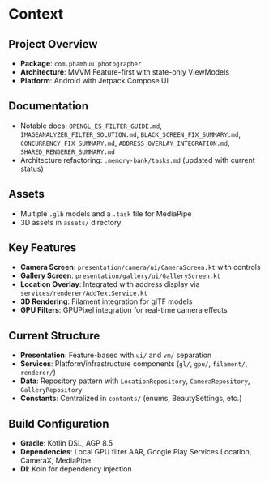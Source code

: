 # Context

## Project Overview
- **Package**: `com.phamhuu.photographer`
- **Architecture**: MVVM Feature-first with state-only ViewModels
- **Platform**: Android with Jetpack Compose UI

## Documentation
- Notable docs: `OPENGL_ES_FILTER_GUIDE.md`, `IMAGEANALYZER_FILTER_SOLUTION.md`, `BLACK_SCREEN_FIX_SUMMARY.md`, `CONCURRENCY_FIX_SUMMARY.md`, `ADDRESS_OVERLAY_INTEGRATION.md`, `SHARED_RENDERER_SUMMARY.md`
- Architecture refactoring: `.memory-bank/tasks.md` (updated with current status)

## Assets
- Multiple `.glb` models and a `.task` file for MediaPipe
- 3D assets in `assets/` directory

## Key Features
- **Camera Screen**: `presentation/camera/ui/CameraScreen.kt` with controls
- **Gallery Screen**: `presentation/gallery/ui/GalleryScreen.kt`
- **Location Overlay**: Integrated with address display via `services/renderer/AddTextService.kt`
- **3D Rendering**: Filament integration for glTF models
- **GPU Filters**: GPUPixel integration for real-time camera effects

## Current Structure
- **Presentation**: Feature-based with `ui/` and `vm/` separation
- **Services**: Platform/infrastructure components (`gl/`, `gpu/`, `filament/`, `renderer/`)
- **Data**: Repository pattern with `LocationRepository`, `CameraRepository`, `GalleryRepository`
- **Constants**: Centralized in `contants/` (enums, BeautySettings, etc.)

## Build Configuration
- **Gradle**: Kotlin DSL, AGP 8.5
- **Dependencies**: Local GPU filter AAR, Google Play Services Location, CameraX, MediaPipe
- **DI**: Koin for dependency injection
